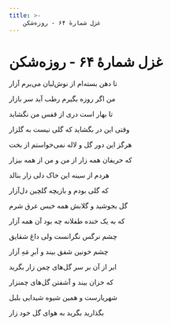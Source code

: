 ```yaml
---
title: >-
    غزل شمارهٔ ۶۴ - روزه‌شکن
---
```

# غزل شمارهٔ ۶۴ - روزه‌شکن

<div class="b" id="bn1"><div class="m1"><p>تا دهن بسته‌ام از نوش‌لبان می‌برم آزار</p></div>
<div class="m2"><p>من اگر روزه بگیرم رطب آید سر بازار</p></div></div>
<div class="b" id="bn2"><div class="m1"><p>تا بهار است دری از قفس من نگشاید</p></div>
<div class="m2"><p>وقتی این در بگشاید که گلی نیست به گلزار</p></div></div>
<div class="b" id="bn3"><div class="m1"><p>هرگز این دور گل و لاله نمی‌خواستم از بخت</p></div>
<div class="m2"><p>که حریفان همه زار از من و من از همه بیزار</p></div></div>
<div class="b" id="bn4"><div class="m1"><p>هردم از سینه این خاک دلی زار بنالد</p></div>
<div class="m2"><p>که گلی بودم و بازیچه گلچین دل‌آزار</p></div></div>
<div class="b" id="bn5"><div class="m1"><p>گل بجوشید و گلابش همه خیس عرق شرم</p></div>
<div class="m2"><p>که به یک خنده طفلانه چه بود آن همه آزار</p></div></div>
<div class="b" id="bn6"><div class="m1"><p>چشم نرگس نگرانست ولی داغ شقایق</p></div>
<div class="m2"><p>چشم خونین شفق بیند و اَبرِ مَهِ آزار</p></div></div>
<div class="b" id="bn7"><div class="m1"><p>ابر از آن بر سر گل‌های چمن زار بگرید</p></div>
<div class="m2"><p>که خزان بیند و آشفتن گل‌های چمنزار</p></div></div>
<div class="b" id="bn8"><div class="m1"><p>شهریارست و همین شیوه شیدایی بلبل</p></div>
<div class="m2"><p>بگذارید بگرید به هوای گل خود زار</p></div></div>
